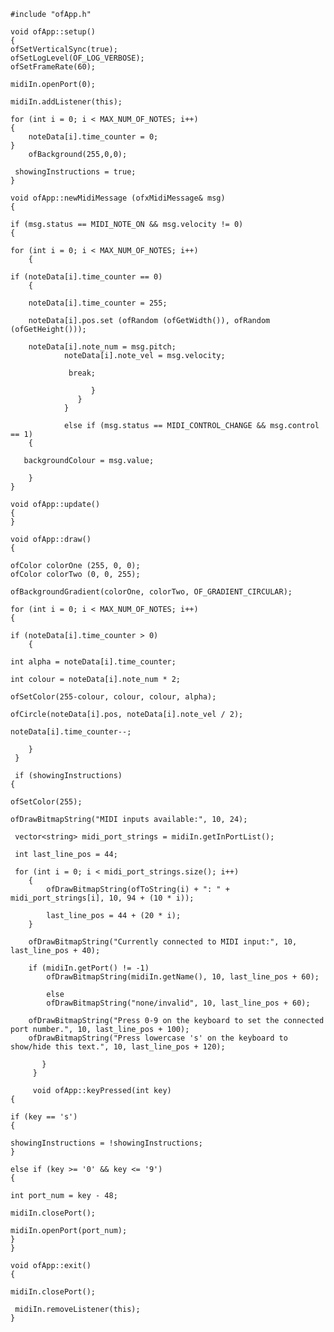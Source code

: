     #include "ofApp.h"

    void ofApp::setup()
    {
    ofSetVerticalSync(true);
    ofSetLogLevel(OF_LOG_VERBOSE);
    ofSetFrameRate(60);
    
    midiIn.openPort(0);
    
    midiIn.addListener(this);

    for (int i = 0; i < MAX_NUM_OF_NOTES; i++)
    {
        noteData[i].time_counter = 0;
    }
        ofBackground(255,0,0);
        
     showingInstructions = true;
    }  
    
    void ofApp::newMidiMessage (ofxMidiMessage& msg)
    {
    
    if (msg.status == MIDI_NOTE_ON && msg.velocity != 0)
    {
    
    for (int i = 0; i < MAX_NUM_OF_NOTES; i++)
        {
        
    if (noteData[i].time_counter == 0)
        {
        
        noteData[i].time_counter = 255;
        
        noteData[i].pos.set (ofRandom (ofGetWidth()), ofRandom (ofGetHeight()));
        
        noteData[i].note_num = msg.pitch;
                noteData[i].note_vel = msg.velocity;
                
                 break;
                 
                      }    
                   }       
                }
                
                else if (msg.status == MIDI_CONTROL_CHANGE && msg.control == 1)
        {
    
       backgroundColour = msg.value;
        
        }
    }
    
    void ofApp::update()
    {    
    }
    
    void ofApp::draw()
    {
    
    ofColor colorOne (255, 0, 0);
    ofColor colorTwo (0, 0, 255);
    
    ofBackgroundGradient(colorOne, colorTwo, OF_GRADIENT_CIRCULAR);
    
    for (int i = 0; i < MAX_NUM_OF_NOTES; i++)
    {
   
    if (noteData[i].time_counter > 0)
        {
    
    int alpha = noteData[i].time_counter;
    
    int colour = noteData[i].note_num * 2;
    
    ofSetColor(255-colour, colour, colour, alpha);
    
    ofCircle(noteData[i].pos, noteData[i].note_vel / 2);
    
    noteData[i].time_counter--;
    
        }
     }
     
     if (showingInstructions)
    {
    
    ofSetColor(255);
    
    ofDrawBitmapString("MIDI inputs available:", 10, 24);
    
     vector<string> midi_port_strings = midiIn.getInPortList();
     
     int last_line_pos = 44;
     
     for (int i = 0; i < midi_port_strings.size(); i++)
        {
            ofDrawBitmapString(ofToString(i) + ": " + midi_port_strings[i], 10, 94 + (10 * i));
            
            last_line_pos = 44 + (20 * i);
        }
        
        ofDrawBitmapString("Currently connected to MIDI input:", 10, last_line_pos + 40);
        
        if (midiIn.getPort() != -1)
            ofDrawBitmapString(midiIn.getName(), 10, last_line_pos + 60);
            
            else
            ofDrawBitmapString("none/invalid", 10, last_line_pos + 60);
        
        ofDrawBitmapString("Press 0-9 on the keyboard to set the connected port number.", 10, last_line_pos + 100);
        ofDrawBitmapString("Press lowercase 's' on the keyboard to show/hide this text.", 10, last_line_pos + 120);
        
           }
         }
         
         void ofApp::keyPressed(int key)
    {
    
    if (key == 's')
    {
    
    showingInstructions = !showingInstructions;
    }
    
    else if (key >= '0' && key <= '9')
    {
    
    int port_num = key - 48;
    
    midiIn.closePort();
    
    midiIn.openPort(port_num);
    }
    }

    void ofApp::exit()
    {
    
    midiIn.closePort();
    
     midiIn.removeListener(this);
    }
